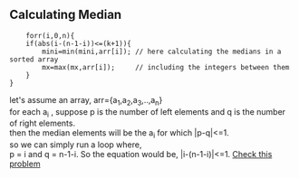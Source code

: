 ## Calculating Median
        forr(i,0,n){
        if(abs(i-(n-1-i))<=(k+1)){
            mini=min(mini,arr[i]); // here calculating the medians in a sorted array 
            mx=max(mx,arr[i]);     // including the integers between them 
        }
    }  
let's assume an array, arr={a<sub>1</sub>,a<sub>2</sub>,a<sub>3</sub>,..,a<sub>n</sub>}<br>
for each a<sub>i</sub> , suppose p is the number of left elements and q is the number of right elements.<br>
then the median elements will be the a<sub>i</sub> for which |p-q|<=1.<br>
so we can simply run a loop where, <br>
p = i and q = n-1-i. So the equation would be, |i-(n-1-i)|<=1.
[Check this problem](https://codeforces.com/contest/2098/submission/317510948)   
            
